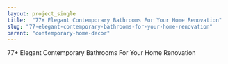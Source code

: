 ```yaml
---
layout: project_single
title:  "77+ Elegant Contemporary Bathrooms For Your Home Renovation"
slug: "77-elegant-contemporary-bathrooms-for-your-home-renovation"
parent: "contemporary-home-decor"
---
```

77+ Elegant Contemporary Bathrooms For Your Home Renovation